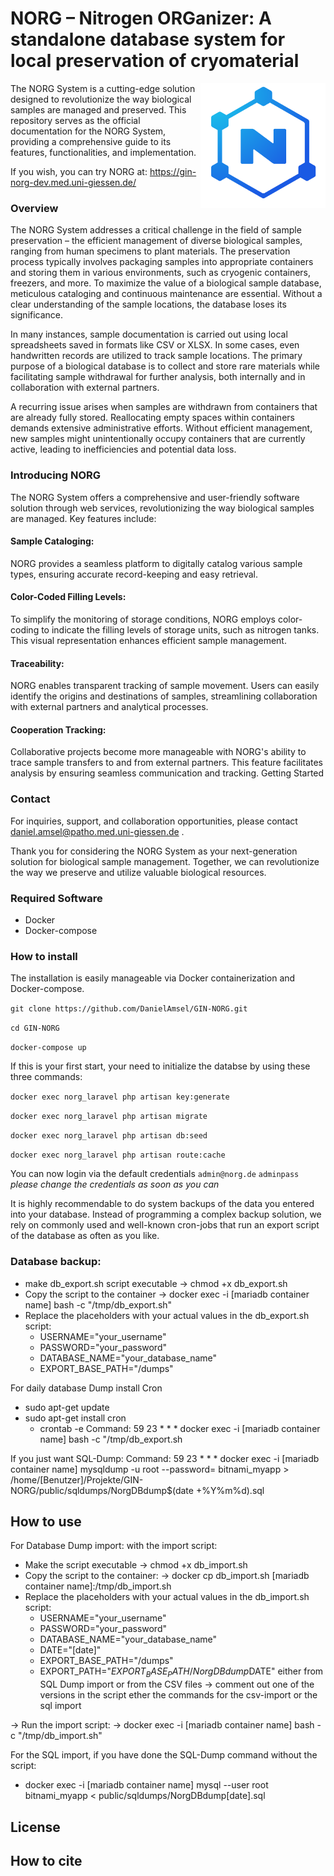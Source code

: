 # NORG – Nitrogen ORGanizer: A standalone database system for local preservation of cryomaterial 
<img align="right" width="200" height="200" src="norg.png">

The NORG System is a cutting-edge solution designed to revolutionize the way biological samples are managed and preserved. This repository serves as the official documentation for the NORG System, providing a comprehensive guide to its features, functionalities, and implementation.

If you wish, you can try NORG at: https://gin-norg-dev.med.uni-giessen.de/


### Overview

The NORG System addresses a critical challenge in the field of sample preservation – the efficient management of diverse biological samples, ranging from human specimens to plant materials. The preservation process typically involves packaging samples into appropriate containers and storing them in various environments, such as cryogenic containers, freezers, and more. To maximize the value of a biological sample database, meticulous cataloging and continuous maintenance are essential. Without a clear understanding of the sample locations, the database loses its significance.

In many instances, sample documentation is carried out using local spreadsheets saved in formats like CSV or XLSX. In some cases, even handwritten records are utilized to track sample locations. The primary purpose of a biological database is to collect and store rare materials while facilitating sample withdrawal for further analysis, both internally and in collaboration with external partners.

A recurring issue arises when samples are withdrawn from containers that are already fully stored. Reallocating empty spaces within containers demands extensive administrative efforts. Without efficient management, new samples might unintentionally occupy containers that are currently active, leading to inefficiencies and potential data loss.

### Introducing NORG

The NORG System offers a comprehensive and user-friendly software solution through web services, revolutionizing the way biological samples are managed. Key features include:

#### Sample Cataloging: 
NORG provides a seamless platform to digitally catalog various sample types, ensuring accurate record-keeping and easy retrieval.
#### Color-Coded Filling Levels: 
To simplify the monitoring of storage conditions, NORG employs color-coding to indicate the filling levels of storage units, such as nitrogen tanks. This visual representation enhances efficient sample management.
#### Traceability: 
NORG enables transparent tracking of sample movement. Users can easily identify the origins and destinations of samples, streamlining collaboration with external partners and analytical processes.
#### Cooperation Tracking: 
Collaborative projects become more manageable with NORG's ability to trace sample transfers to and from external partners. This feature facilitates analysis by ensuring seamless communication and tracking.
Getting Started

### Contact
For inquiries, support, and collaboration opportunities, please contact daniel.amsel@patho.med.uni-giessen.de .

Thank you for considering the NORG System as your next-generation solution for biological sample management. Together, we can revolutionize the way we preserve and utilize valuable biological resources.

### Required Software
- Docker
- Docker-compose

  
### How to install 
The installation is easily manageable via Docker containerization and Docker-compose.

`git clone https://github.com/DanielAmsel/GIN-NORG.git`

`cd GIN-NORG`

`docker-compose up`

If this is your first start, your need to initialize the databse by using these three commands:

`docker exec norg_laravel php artisan key:generate`

`docker exec norg_laravel php artisan migrate`

`docker exec norg_laravel php artisan db:seed`

`docker exec norg_laravel php artisan route:cache`

You can now login via the default credentials
`admin@norg.de`
`adminpass`
*please change the credentials as soon as you can*

It is highly recommendable to do system backups of the data you entered into your database. Instead of programming a complex backup solution, we rely on commonly used and well-known cron-jobs that run an export script of the database as often as you like.

### Database backup:
- make db_export.sh script executable
-> chmod +x db_export.sh
- Copy the script to the container
-> docker exec -i [mariadb container name] bash -c "/tmp/db_export.sh"
- Replace the placeholders with your actual values in the db_export.sh script:
    - USERNAME="your_username"
    - PASSWORD="your_password"
    - DATABASE_NAME="your_database_name"
    - EXPORT_BASE_PATH="/dumps"

For daily database Dump install Cron 
- sudo apt-get update
- sudo apt-get install cron
    - crontab -e
    Command: 59 23 * * * docker exec -i [mariadb container name] bash -c "/tmp/db_export.sh
    
If you just want SQL-Dump: Command: 59 23 * * *  docker exec -i [mariadb container name] mysqldump -u root --password=  bitnami_myapp > /home/[Benutzer]/Projekte/GIN-NORG/public/sqldumps/NorgDBdump$(date +\%Y\%m\%d).sql

## How to use

For Database Dump import:
with the import script:
- Make the script executable 
-> chmod +x db_import.sh
- Copy the script to the container:
-> docker cp db_import.sh [mariadb container name]:/tmp/db_import.sh
- Replace the placeholders with your actual values in the db_import.sh script:
    - USERNAME="your_username"
    - PASSWORD="your_password"
    - DATABASE_NAME="your_database_name"
    - DATE="[date]"
    - EXPORT_BASE_PATH="/dumps"
    - EXPORT_PATH="$EXPORT_BASE_PATH/NorgDBdump$DATE"
either from SQL Dump import or from the CSV files -> comment out one of the versions in the script ether the commands for the csv-import or the sql import

-> Run the import script:
-> docker exec -i [mariadb container name] bash -c "/tmp/db_import.sh"

For the SQL import, if you have done the SQL-Dump command without the script:
- docker exec -i [mariadb container name] mysql --user root bitnami_myapp < public/sqldumps/NorgDBdump[date].sql

## License

## How to cite
